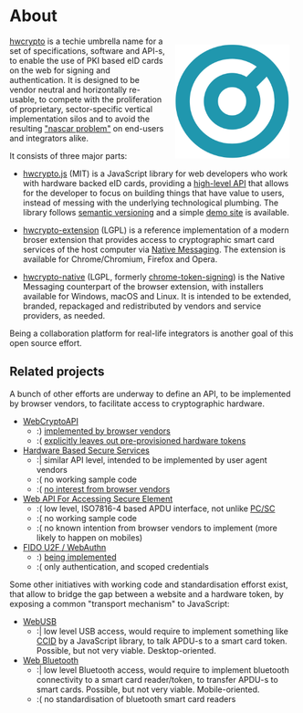 # About

<img align="right" src="icon/hwcrypto_icon.png" width="200px" style="padding: 1em">

[hwcrypto](https://github.com/hwcrypto) is a techie umbrella name for a set of specifications, software and API-s, to enable the use of PKI based eID cards on the web for signing and authentication. It is designed to be vendor neutral and horizontally re-usable, to compete with the proliferation of proprietary, sector-specific vertical implementation silos and to avoid the resulting ["nascar problem"](https://indieweb.org/NASCAR_problem) on end-users and integrators alike.

It consists of three major parts:

* [hwcrypto.js](https://github.com/hwcrypto/hwcrypto.js) (MIT) is a JavaScript library for web developers who work with hardware backed eID cards, providing a [high-level API](https://github.com/hwcrypto/hwcrypto.js/wiki/API) that allows for the developer to focus on building things that have value to users, instead of messing with the underlying technological plumbing. The library follows [semantic versioning](http://semver.org/) and a simple [demo site](https://hwcrypto.github.io/demo/) is available.

* [hwcrypto-extension](https://github.com/hwcrypto/hwcrypto-extension) (LGPL) is a reference implementation of a modern broser extension that provides access to cryptographic smart card services of the host computer via [Native Messaging](https://developer.chrome.com/extensions/nativeMessaging). The extension is available for Chrome/Chromium, Firefox and Opera.

* [hwcrypto-native](https://github.com/hwcrypto/hwcrypto-native) (LGPL, formerly [chrome-token-signing](https://github.com/open-eid/chrome-token-signing)) is the Native Messaging counterpart of the browser extension, with installers available for Windows, macOS and Linux. It is intended to be extended, branded, repackaged and redistributed by vendors and service providers, as needed.

Being a collaboration platform for real-life integrators is another goal of this open source effort.

## Related projects
A bunch of other efforts are underway to define an API, to be implemented by browser vendors, to facilitate access to cryptographic hardware.

 * [WebCryptoAPI](https://www.w3.org/TR/WebCryptoAPI/)
   * :) [implemented by browser vendors](http://caniuse.com/#feat=cryptography)
   * :( [explicitly leaves out pre-provisioned hardware tokens](https://www.w3.org/TR/WebCryptoAPI/#scope-out-of-scope)
 * [Hardware Based Secure Services](https://rawgit.com/w3c/websec/gh-pages/hbss.html)
   * :&#124; similar API level, intended to be implemented by user agent vendors
   * :( no working sample code
   * :( [no interest from browser vendors](https://poulpita.com/2016/11/28/is-hardware-based-secure-web-services-a-lost-quest-no-well/)
 * [Web API For Accessing Secure Element](http://globalplatform.github.io/WebApis-for-SE/doc/)
   * :( low level, ISO7816-4 based APDU interface, not unlike [PC/SC](https://en.wikipedia.org/wiki/PC/SC)
   * :( no working sample code
   * :( no known intention from browser vendors to implement (more likely to happen on mobiles)
 * [FIDO U2F / WebAuthn](https://www.w3.org/TR/webauthn/)
   * :) [being implemented](http://caniuse.com/#feat=u2f)
   * :( only authentication, and scoped credentials

Some other initiatives with working code and standardisation efforst exist, that allow to bridge the gap between a website and a hardware token, by exposing a common "transport mechanism" to JavaScript:

 * [WebUSB](https://wicg.github.io/webusb/)
   * :&#124; low level USB access, would require to implement something like [CCID](https://en.wikipedia.org/wiki/CCID_(protocol)) by a JavaScript library, to talk APDU-s to a smart card token. Possible, but not very viable. Desktop-oriented.
 * [Web Bluetooth](https://webbluetoothcg.github.io/web-bluetooth/)
   * :&#124; low level Bluetooth access, would require to implement bluetooth connectivity to a smart card reader/token, to transfer APDU-s to smart cards. Possible, but not very viable. Mobile-oriented.
   * :( no standardisation of bluetooth smart card readers
